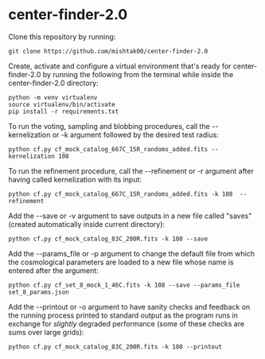 # center-finder-2.0

Clone this repository by running:
```
git clone https://github.com/mishtak00/center-finder-2.0
```

Create, activate and configure a virtual environment that's ready for center-finder-2.0 by running the following from the terminal while inside the center-finder-2.0 directory:
```
python -m venv virtualenv
source virtualenv/bin/activate
pip install -r requirements.txt
```

To run the voting, sampling and blobbing procedures, call the --kernelization or -k argument followed by the desired test radius:
```
python cf.py cf_mock_catalog_667C_15R_randoms_added.fits --kernelization 108
```

To run the refinement procedure, call the --refinement or -r argument after having called kernelization with its input:
```
python cf.py cf_mock_catalog_667C_15R_randoms_added.fits -k 108  --refinement
```

Add the --save or -v argument to save outputs in a new file called "saves" (created automatically inside current directory):
```
python cf.py cf_mock_catalog_83C_200R.fits -k 108 --save
```

Add the --params_file or -p argument to change the default file from which the cosmological parameters are loaded to a new file whose name is entered after the argument:
```
python cf.py cf_set_8_mock_1_46C.fits -k 108 --save --params_file set_8_params.json
```

Add the --printout or -o argument to have sanity checks and feedback on the running process printed to standard output as the program runs in exchange for *slightly* degraded performance (some of these checks are sums over large grids):
```
python cf.py cf_mock_catalog_83C_200R.fits -k 108 --printout
```
